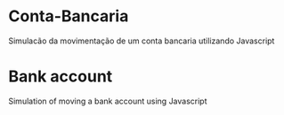 # Conta-Bancaria
Simulacão da movimentação de um conta bancaria utilizando Javascript

# Bank account
Simulation of moving a bank account using Javascript
